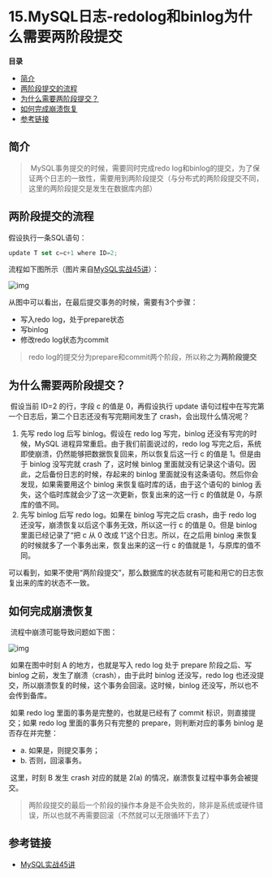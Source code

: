 # 15.MySQL日志-redolog和binlog为什么需要两阶段提交

**目录**

- [简介](#简介)
- [两阶段提交的流程](#两阶段提交的流程)
- [为什么需要两阶段提交？](#为什么需要两阶段提交？)
- [如何完成崩溃恢复](#如何完成崩溃恢复)
- [参考链接](#参考链接)



## 简介

> ​		 MySQL事务提交的时候，需要同时完成redo log和binlog的提交，为了保证两个日志的一致性，需要用到两阶段提交（与分布式的两阶段提交不同，这里的两阶段提交是发生在数据库内部） 





## 两阶段提交的流程

假设执行一条SQL语句：

```javascript
update T set c=c+1 where ID=2;
```

流程如下图所示（图片来自[MySQL实战45讲](https://links.jianshu.com/go?to=https%3A%2F%2Ftime.geekbang.org%2Fcolumn%2Farticle%2F68633)）： 

![img](F:\Flee-as-a-bird-to-your-mountain\MySQL\pictures\15.MySQL日志-两阶段提交1.png)

从图中可以看出，在最后提交事务的时候，需要有3个步骤：

- 写入redo log，处于prepare状态
- 写binlog
- 修改redo log状态为commit

> redo log的提交分为prepare和commit两个阶段，所以称之为**两阶段提交** 



## 为什么需要两阶段提交？

​		假设当前 ID=2 的行，字段 c 的值是 0，再假设执行 update 语句过程中在写完第一个日志后，第二个日志还没有写完期间发生了 crash，会出现什么情况呢？

1. 先写 redo log 后写 binlog。假设在 redo log 写完，binlog 还没有写完的时候，MySQL 进程异常重启。由于我们前面说过的，redo log 写完之后，系统即使崩溃，仍然能够把数据恢复回来，所以恢复后这一行 c 的值是 1。但是由于 binlog 没写完就 crash 了，这时候 binlog 里面就没有记录这个语句。因此，之后备份日志的时候，存起来的 binlog 里面就没有这条语句。然后你会发现，如果需要用这个 binlog 来恢复临时库的话，由于这个语句的 binlog 丢失，这个临时库就会少了这一次更新，恢复出来的这一行 c 的值就是 0，与原库的值不同。
2. 先写 binlog 后写 redo log。如果在 binlog 写完之后 crash，由于 redo log 还没写，崩溃恢复以后这个事务无效，所以这一行 c 的值是 0。但是 binlog 里面已经记录了“把 c 从 0 改成 1”这个日志。所以，在之后用 binlog 来恢复的时候就多了一个事务出来，恢复出来的这一行 c 的值就是 1，与原库的值不同。

可以看到，如果不使用“两阶段提交”，那么数据库的状态就有可能和用它的日志恢复出来的库的状态不一致。



## 如何完成崩溃恢复

​		流程中崩溃可能导致问题如下图：

![img](F:\Flee-as-a-bird-to-your-mountain\MySQL\pictures\15.MySQL日志-两阶段提交2.png)

​		如果在图中时刻 A 的地方，也就是写入 redo log 处于 prepare 阶段之后、写 binlog 之前，发生了崩溃（crash），由于此时 binlog 还没写，redo log 也还没提交，所以崩溃恢复的时候，这个事务会回滚。这时候，binlog 还没写，所以也不会传到备库。

​		如果 redo log 里面的事务是完整的，也就是已经有了 commit 标识，则直接提交；如果 redo log 里面的事务只有完整的 prepare，则判断对应的事务 binlog 是否存在并完整：

- a. 如果是，则提交事务；
- b. 否则，回滚事务。

​		这里，时刻 B 发生 crash 对应的就是 2(a) 的情况，崩溃恢复过程中事务会被提交。

> 两阶段提交的最后一个阶段的操作本身是不会失败的，除非是系统或硬件错误，所以也就不再需要回滚（不然就可以无限循环下去了）



## 参考链接

- [MySQL实战45讲](https://links.jianshu.com/go?to=https%3A%2F%2Ftime.geekbang.org%2Fcolumn%2Farticle%2F68633)